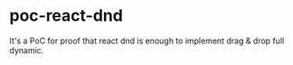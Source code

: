 # poc-react-dnd
It's a PoC for proof that react dnd is enough to implement drag &amp; drop full dynamic.
